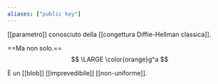 ```yaml
---
aliases: ["public key"]
---
```


[[parametro]] conosciuto della [[congettura Diffie-Hellman classica]].

==Ma non solo.==
$$
\LARGE \color{orange}g^a
$$

È un [[blob]] [[imprevedibile]] [[non-uniforme]].
